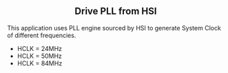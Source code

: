<h2 align="center">Drive PLL from HSI</h2>

This application uses PLL engine sourced by HSI to generate System Clock of different frequencies.

* HCLK = 24MHz
* HCLK = 50MHz
* HCLK = 84MHz


